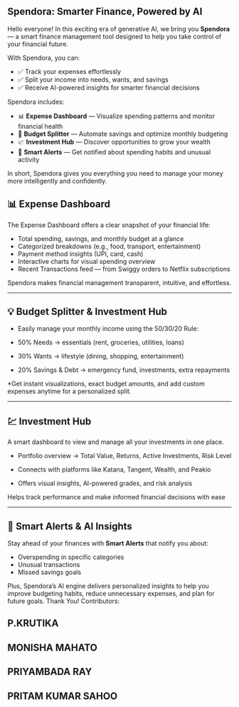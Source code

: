 ## Spendora: Smarter Finance, Powered by AI

Hello everyone! In this exciting era of generative AI, we bring you **Spendora** — a smart finance management tool designed to help you take control of your financial future.

With Spendora, you can:

- ✅ Track your expenses effortlessly  
- ✅ Split your income into needs, wants, and savings  
- ✅ Receive AI-powered insights for smarter financial decisions  

Spendora includes:

- 📊 **Expense Dashboard** — Visualize spending patterns and monitor financial health  
- 💸 **Budget Splitter** — Automate savings and optimize monthly budgeting  
- 📈 **Investment Hub** — Discover opportunities to grow your wealth  
- 🔔 **Smart Alerts** — Get notified about spending habits and unusual activity  

In short, Spendora gives you everything you need to manage your money more intelligently and confidently.

## 📊 Expense Dashboard

The Expense Dashboard offers a clear snapshot of your financial life:

- Total spending, savings, and monthly budget at a glance  
- Categorized breakdowns (e.g., food, transport, entertainment)  
- Payment method insights (UPI, card, cash)  
- Interactive charts for visual spending overview  
- Recent Transactions feed — from Swiggy orders to Netflix subscriptions  

Spendora makes financial management transparent, intuitive, and effortless.

---

## 💡 Budget Splitter & Investment Hub

- Easily manage your monthly income using the 50/30/20 Rule:

- 50% Needs → essentials (rent, groceries, utilities, loans)

- 30% Wants → lifestyle (dining, shopping, entertainment)

- 20% Savings & Debt → emergency fund, investments, extra repayments

*Get instant visualizations, exact budget amounts, and add custom expenses anytime for a personalized split.

---

## 💹 Investment Hub

A smart dashboard to view and manage all your investments in one place.

- Portfolio overview → Total Value, Returns, Active Investments, Risk Level

- Connects with platforms like Katana, Tangent, Wealth, and Peakio

- Offers visual insights, AI-powered grades, and risk analysis

Helps track performance and make informed financial decisions with ease

---

## 🔔 Smart Alerts & AI Insights

Stay ahead of your finances with **Smart Alerts** that notify you about:

- Overspending in specific categories  
- Unusual transactions  
- Missed savings goals  

Plus, Spendora’s AI engine delivers personalized insights to help you improve budgeting habits, reduce unnecessary expenses, and plan for future goals.
Thank You!
Contributors:
## P.KRUTIKA
## MONISHA MAHATO
## PRIYAMBADA RAY
## PRITAM KUMAR SAHOO
